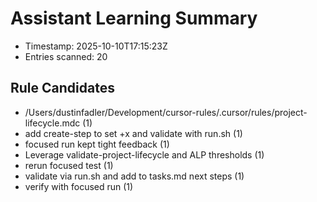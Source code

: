 # Assistant Learning Summary

- Timestamp: 2025-10-10T17:15:23Z
- Entries scanned: 20

## Rule Candidates

- /Users/dustinfadler/Development/cursor-rules/.cursor/rules/project-lifecycle.mdc (1)
- add create-step to set +x and validate with run.sh (1)
- focused run kept tight feedback (1)
- Leverage validate-project-lifecycle and ALP thresholds (1)
- rerun focused test (1)
- validate via run.sh and add to tasks.md next steps (1)
- verify with focused run (1)

